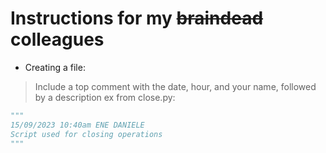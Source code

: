 # Instructions for my ~~braindead~~ colleagues

- Creating a file:
> Include a top comment with the date, hour, and your name, followed by a description
ex from close.py:
```py
"""
15/09/2023 10:40am ENE DANIELE
Script used for closing operations
"""
```